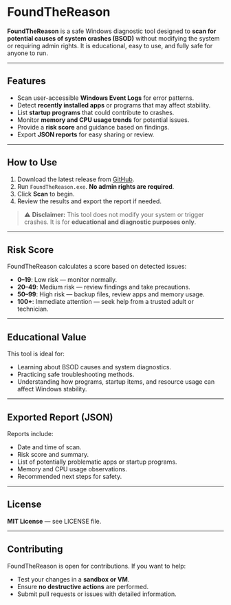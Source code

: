 # FoundTheReason

**FoundTheReason** is a safe Windows diagnostic tool designed to **scan for potential causes of system crashes (BSOD)** without modifying the system or requiring admin rights. It is educational, easy to use, and fully safe for anyone to run.

---

## Features

- Scan user-accessible **Windows Event Logs** for error patterns.
- Detect **recently installed apps** or programs that may affect stability.
- List **startup programs** that could contribute to crashes.
- Monitor **memory and CPU usage trends** for potential issues.
- Provide a **risk score** and guidance based on findings.
- Export **JSON reports** for easy sharing or review.

---

## How to Use

1. Download the latest release from [GitHub](https://github.com/EarthLiveCountry/FoundTheReason/releases).  
2. Run `FoundTheReason.exe`. **No admin rights are required**.  
3. Click **Scan** to begin.  
4. Review the results and export the report if needed.  

> ⚠️ **Disclaimer:** This tool does not modify your system or trigger crashes. It is for **educational and diagnostic purposes only**.

---

## Risk Score

FoundTheReason calculates a score based on detected issues:

- **0–19**: Low risk — monitor normally.  
- **20–49**: Medium risk — review findings and take precautions.  
- **50–99**: High risk — backup files, review apps and memory usage.  
- **100+**: Immediate attention — seek help from a trusted adult or technician.

---

## Educational Value

This tool is ideal for:

- Learning about BSOD causes and system diagnostics.
- Practicing safe troubleshooting methods.
- Understanding how programs, startup items, and resource usage can affect Windows stability.

---

## Exported Report (JSON)

Reports include:

- Date and time of scan.
- Risk score and summary.
- List of potentially problematic apps or startup programs.
- Memory and CPU usage observations.
- Recommended next steps for safety.

---

## License

**MIT License** — see LICENSE file.  

---

## Contributing

FoundTheReason is open for contributions. If you want to help:

- Test your changes in a **sandbox or VM**.
- Ensure **no destructive actions** are performed.
- Submit pull requests or issues with detailed information.
